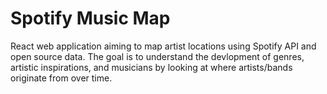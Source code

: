 # Spotify Music Map

React web application aiming to map artist locations using Spotify API and open source data. The goal is to understand the devlopment of genres, artistic inspirations, and musicians by looking at where artists/bands originate from over time.


